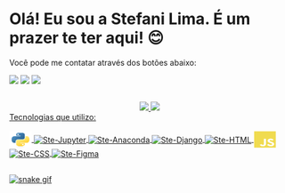 # Olá! Eu sou a Stefani Lima. É um prazer te ter aqui! 😊

<div> 
Você pode me contatar através dos botões abaixo: 

 <a href="https://www.linkedin.com/in/1stefanilima/" target="_blank"><img src="https://img.shields.io/badge/-LinkedIn-%230077B5?style=for-the-badge&logo=linkedin&logoColor=white" target="_blank"></a> 
 <a href = "mailto:dev_stefani@hotmail.com"><img src="https://img.shields.io/badge/Microsoft_Outlook-0078D4?style=for-the-badge&logo=microsoft-outlook&logoColor=white" target="_blank"></a>
 <a href="https://www.instagram.com/dev_stefani/" target="_blank"><img src="https://img.shields.io/badge/-Instagram-%23E4405F?style=for-the-badge&logo=instagram&logoColor=white" target="_blank"></a>
 </div>
 
 ##
 
<div align="center">
  <a href="https://github.com/stefanimalima">
  <img width="48%" src="https://github-readme-stats.vercel.app/api?username=stefanimalima&show_icons=true&theme=radical&include_all_commits=true&count_private=true"/>
   <img width="50%" src="https://github-readme-stats.vercel.app/api/top-langs/?username=stefanimalima&layout=compact&langs_count=7&theme=radical"/>
    
</div></div>
Tecnologias que utilizo:
<div style="display: inline_block"><br>
  <img align="center" alt="Ste-Python" height="30" width="40" src="https://raw.githubusercontent.com/devicons/devicon/master/icons/python/python-original.svg">  
  <img align="center" alt="Ste-Jupyter" height="30" width="40" src="https://cdn.jsdelivr.net/gh/devicons/devicon/icons/jupyter/jupyter-original-wordmark.svg" />
  <img align="center" alt="Ste-Anaconda" height="30" width="40" src="https://cdn.jsdelivr.net/gh/devicons/devicon/icons/anaconda/anaconda-original.svg" />     
  <img align="center" alt="Ste-Django" height="30" width="30" src="https://cdn.jsdelivr.net/gh/devicons/devicon/icons/django/django-plain.svg" />
  <img align="center" alt="Ste-HTML" height="30" width="40" src="https://cdn.jsdelivr.net/gh/devicons/devicon/icons/html5/html5-original.svg" />
  <img align="center" alt="Ste-JS" height="30" width="40" src="https://raw.githubusercontent.com/devicons/devicon/master/icons/javascript/javascript-plain.svg">
  <img align="center" alt="Ste-CSS" height="30" width="40" src="https://cdn.jsdelivr.net/gh/devicons/devicon/icons/css3/css3-original.svg" />
  <img align="center" alt="Ste-Figma" height="30" width="40" src="https://cdn.jsdelivr.net/gh/devicons/devicon/icons/figma/figma-original.svg" /> 
</div>
  
  ## 

![snake gif](https://github.com/stefanimalima/stefanimalima/blob/output/github-contribution-grid-snake.svg)
